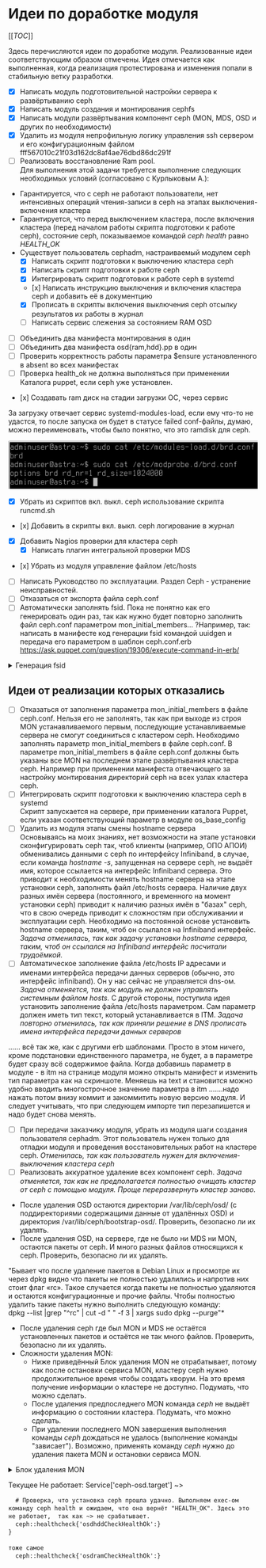 # Идеи по доработке модуля

[[_TOC_]]

Здесь перечисляются идеи по доработке модуля. Реализованные идеи соответствующим образом отмечены. Идея отмечается как выполненная, когда реализация протестирована и изменения попали в стабильную ветку разработки.

- [x] Написать модуль подготовительной настройки сервера к развёртыванию ceph
- [x] Написать модуль создания и монтирования cephfs
- [x] Написать модули развёртывания компонент ceph (MON, MDS, OSD и других по необходимости)
- [x] Удалить из модуля непрофильную логику управления ssh сервером и его конфигурационным файлом fff567010c21f03d162dc8af4ae76dbd86dc291f
- [ ] Реализовать восстановление Ram pool.\
Для выполнения этой задачи требуется выполнение следующих необходимых условий (согласовано с Курлыковым А.):
- Гарантируется, что с ceph не работают пользователи, нет интенсивных операций чтения-записи в ceph на этапах выключения-включения кластера
- Гарантируется, что перед выключением кластера, после включения кластера (перед началом работы скрипта подготовки к работе ceph), состояние ceph, показываемое командой *ceph health* равно *HEALTH_OK*
- Существует пользователь cephadm, настраиваемый модулем ceph
  - [x] Написать скрипт подготовки к выключению кластера ceph
  - [x] Написать скрипт подготовки к работе ceph
  - [x] Интегрировать скрипт подготовки к работе ceph в systemd
  - [х] Написать инструкцию выключения и включения кластера ceph и добавить её в документцию
  - [x] Прописать в скрипты включения выключения ceph отсылку результатов их работы в журнал
  - [ ] Написать сервис слежения за состоянием RAM OSD
- [ ] Объединить два манифеста монтирования в один
- [ ] Объединить два манифеста osd{ram,hdd}.pp в один
- [ ] Проверить корректность работы параметра $ensure установленного в absent во всех манифестах
- [ ] Проверка health_ok не должна выполняться при применении Каталога puppet, если ceph уже установлен.
- [х] Создавать ram диск на стадии загрузки ОС, через сервис
>>>
За загрузку отвечает сервис systemd-modules-load, если ему что-то не удастся, то после запуска он будет в статусе failed
conf-файлы, думаю, можно переименовать, чтобы было понятно, что это ramdisk для ceph.
>>>
![image](pictures/brd.png)
- [x] Убрать из скриптов вкл. выкл. ceph использование скрипта runcmd.sh
- [х] Добавить в скрипты вкл. выкл. ceph логирование в журнал
- [x] Добавить Nagios проверки для кластера ceph
  - [x] Написать плагин интегральной проверки MDS
- [х] Убрать из модуля управление файлом /etc/hosts
- [ ] Написать Руководство по эксплуатации. Раздел Ceph - устранение неисправностей.
- [ ] Отказаться от экспорта файла ceph.conf
- [ ] Автоматически заполнять fsid. Пока не понятно как его генерировать один раз, так как нужно будет повторно заполнить файл ceph.conf параметром mon_initial_members... ?Например, так: написать в манифесте код генерации fsid командой uuidgen и передача его параметром в шаблон ceph.conf.erb
https://ask.puppet.com/question/19306/execute-command-in-erb/
<p>
<details>
<summary>Генерация fsid</summary>
<pre><code>
# In manifest.pp...
$mytext = generate('/path/to/command')
# In myfile.txt.erb...
<%= @mytext -%>
cephadm@cephmon07:~/cephdeploy$ cat line.pp
$mytext = generate('/usr/bin/uuidgen')
notice("$mytext")
cephadm@cephmon07:~/cephdeploy$ puppet apply  line.pp
</code></pre>
</details>
</p>


Идеи от реализации которых отказались
---
- [ ] Отказаться от заполнения параметра mon_initial_members в файле ceph.conf. Нельзя его не заполнять, так как при выходе из строя MON устанавливаемого первым, последующие устанавливаемые сервера не смогут соединиться с кластером ceph. Необходимо заполнять параметр mon_initial_members в файле ceph.conf. В параметре mon_initial_members в файле ceph.conf должны быть указаны все MON на последнем этапе развёртывания кластера ceph. Например при применении манифеста отвечающего за настройку монтирования директорий ceph на всех узлах кластера ceph.
- [ ] Интегрировать скрипт подготовки к выключению кластера ceph в systemd\
Скрипт запускается на сервере, при применении каталога Puppet, если указан соответствующий параметр в модуле os_base_config
- [ ] Удалить из модуля этапы смены hostname сервера\
Основываясь на моих знаниях, нет возможности на этапе установки сконфигурировать ceph так, чтоб клиенты (например, ОПО АПОИ) обменивались данными с ceph по интерфейсу Infiniband, в случае, если команда *hostname -s*, запущенная на сервере ceph, не выдаёт имя, которое ссылается на интерфейс Infiniband сервера. Это приводит к необходимости менять hostname сервера на этапе установки ceph, заполнять файл /etc/hosts сервера. Наличие двух разных имён сервера (постоянного, и временного на момент установки ceph) приводит к наличию разных имён в "базах" ceph, что в свою очередь приводит к сложностям при обслуживании и эксплуатации ceph. Необходимо на постоянной основе установить hostname сервера, таким, чтоб он ссылался на Infiniband интерфейс. *Задача отменилась, так как задачу установки hostname сервера, таким, чтоб он ссылался на Infiniband интерфейс посчитали трудоёмкой.*
- [ ] Автоматическое заполнение файла /etc/hosts IP адресами и именами интерфейса передачи данных серверов (обычно, это интерфейс infiniband). Он у нас сейчас не управляется dns-ом. *Задача отменяется, так как модуль не должен управлять системным файлом hosts.* С другой стороны, поступила идея установить заполнение файла /etc/hosts параметром. Сам параметр должен иметь тип текст, который устанавливается в ITM. *Задача повторно отменилась, так как приняли решение в DNS прописать имена интерфейса передачи данных серверов*
>>>
...... всё так же, как с другими erb шаблонами. Просто в этом ничего, кроме подстановки единственного параметра, не будет, а в параметре будет сразу всё содержимое файла. Когда добавишь параметр в модуле - в itm на странице модуля можно открыть манифест и изменить тип параметра как на скриншоте. Меняешь на text и становится можно удобно вводить многострочное значение параметра в itm
.......надо нажать потом внизу коммит и закоммитить новую версию модуля. И следует учитывать, что при следующем импорте тип перезапишется и надо будет снова менять.
>>>
- [ ] При передачи заказчику модуля, убрать из модуля шаги создания пользователя cephadm. Этот пользователь нужен только для отладки модуля и проведения восстановительных работ на кластере ceph. *Отменилась, так как пользователь нужен для включения-выключения кластера ceph*
- [ ] Реализовать аккуратное удаление всех компонент ceph. *Задача отменяется, так как не предполагается полностью очищать кластер от ceph с помощью модуля. Проще переразвернуть кластер заново.*
* После удаления OSD остаются директории /var/lib/ceph/osd/ (с поддиректориями содержащими данные от удалённых OSD) и директория /var/lib/ceph/bootstrap-osd/. Проверить, безопасно ли их удалять.
* После удаления OSD, на сервере, где не было ни MDS ни MON, остаются пакеты от ceph. И много разных файлов относящихся к ceph. Проверить, безопасно ли их удалять.
>>>
"Бывает что после удаление пакетов в Debian Linux и просмотре их через dpkg видно что пакеты не полностью удалились и напротив них стоит флаг «rc». Такое случается когда пакеты не полностью удаляются и остаются конфигурационные и прочие файлы. Чтобы полностью удалить такие пакеты нужно выполнить следующую команду:\
dpkg --list |grep "^rc" | cut -d " " -f 3 | xargs sudo dpkg --purge"*
>>>
* После удаления ceph где был MON и MDS не остаётся установленных пакетов и остаётся не так много файлов.  Проверить, безопасно ли их удалять.
* Сложности удаления MON:
  * Ниже приведённый Блок удаления MON не отрабатывает, потому как после остановки сервиса MON, кластеру ceph нужно продолжительное время  чтобы создать кворум. На это время получение информации о кластере не доступно. Подумать, что можно сделать.
  * После удаления предпоследнего MON команда _ceph_ не выдаёт информацию о состоянии кластера. Подумать, что можно сделать.
  * При удалении последнего MON  завершения выполнения  команды _ceph_ дождаться не удалось (выполнение команды "зависает"). Возможно, применять команду _ceph_ нужно до удаления пакета MON и остановки сервиса MON.
<p>
<details>
<summary>Блок удаления MON</summary>
<pre><code>
# Удаляем MON из кластера ceph
exec { 'MonRemoveMon':
  command =>  "ceph mon remove ${MONNameServerIB}",
  onlyif  =>  "sleep 5 && ceph health detail|grep ${MONNameServerIB}|grep '(out of quorum)'",
</code></pre>
</details>
</p>



Текущее
Не работает:
Service['ceph-osd.target'] ~>

      # Проверка, что установка ceph прошла удачно. Выполняем exec-ом команду ceph health и ожидаем, что она вернёт "HEALTH_OK". Здесь это не работает,  так как ~> не срабатывает.
      ceph::healthcheck{'osdhddCheckHealthOk':}
    }

    тоже самое
      ceph::healthcheck{'osdramCheckHealthOk':}
